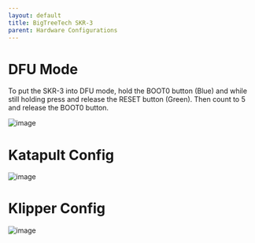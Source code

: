 ```yaml
---
layout: default 
title: BigTreeTech SKR-3
parent: Hardware Configurations
---
```


# DFU Mode

To put the SKR-3 into DFU mode, hold the BOOT0 button (Blue) and while still holding press and release the RESET button (Green). Then count to 5 and release the BOOT0 button.

![image](https://github.com/user-attachments/assets/dcf16fc5-473d-4ec6-9d51-201219fbf421)


# Katapult Config

![image](https://user-images.githubusercontent.com/124253477/236376883-34ae7805-365a-40ad-a5fc-f613e9d1fc4d.png)

# Klipper Config

![image](https://github.com/user-attachments/assets/314699bc-4433-4f51-b555-3009d58551fd)

